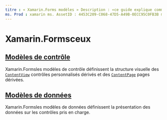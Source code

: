 ```yaml
---
titre : « Xamarin.Forms modèles » Description : «ce guide explique comment utiliser la prise en charge de modèles fournie par Xamarin.Forms . Cette prise en charge comprend des modèles de contrôle qui définissent la structure visuelle des contrôles et des pages personnalisés, ainsi que des modèles de données qui définissent la présentation des données sur les contrôles pris en charge.
ms. Prod : xamarin ms. AssetID : 4453C209-C068-47D5-A49B-0ECC95C0FB3B ms. Technology : xamarin-Forms Author : davidbritch ms. Author : dabritch ms. Date : 01/13/2020 No-Loc : [ Xamarin.Forms , Xamarin.Essentials ]
---
```


# <a name="xamarinforms-templates"></a>Xamarin.Formsceux

## <a name="control-templates"></a>[Modèles de contrôle](control-template.md)

Xamarin.Formsles modèles de contrôle définissent la structure visuelle des [`ContentView`](xref:Xamarin.Forms.ContentView) contrôles personnalisés dérivés et des [`ContentPage`](xref:Xamarin.Forms.ContentPage) pages dérivées.

## <a name="data-templates"></a>[Modèles de données](data-templates/index.md)

Xamarin.Formsles modèles de données définissent la présentation des données sur les contrôles pris en charge.
